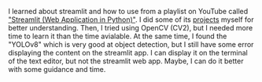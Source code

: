 I learned about streamlit and how to use from a playlist on YouTube called ["Streamlit (Web Application in Python)"](https://www.youtube.com/playlist?list=PLtqF5YXg7GLmCvTswG32NqQypOuYkPRUE). I did some of its [projects](https://github.com/Sir-Elite/Streamlit-Projects.git) myself for better understanding. Then, I tried using OpenCV (CV2), but I needed more time to learn it than the time avialable. At the same time, I found the "YOLOv8" which is very good at object detection, but I still have some error displaying the content on the streamlit app. I can display it on the terminal of the text editor, but not the streamlit web app. Maybe, I can do it better with some guidance and time.
